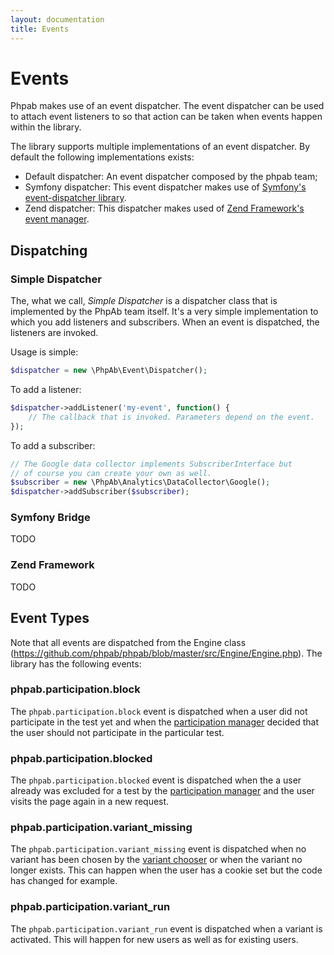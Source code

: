 ```yaml
---
layout: documentation
title: Events
---
```


# Events

Phpab makes use of an event dispatcher. The event dispatcher can be used to attach
event listeners to so that action can be taken when events happen within the library.

The library supports multiple implementations of an event dispatcher. By default the
following implementations exists:
- Default dispatcher: An event dispatcher composed by the phpab team;
- Symfony dispatcher: This event dispatcher makes use of
[Symfony's event-dispatcher library](https://github.com/symfony/event-dispatcher).
- Zend dispatcher: This dispatcher makes used of
[Zend Framework's event manager](https://github.com/zendframework/zend-eventmanager).

## Dispatching

### Simple Dispatcher

The, what we call, *Simple Dispatcher* is a dispatcher class that is implemented by
the PhpAb team itself. It's a very simple implementation to which you add listeners
and subscribers. When an event is dispatched, the listeners are invoked.

Usage is simple:

```php
$dispatcher = new \PhpAb\Event\Dispatcher();
```

To add a listener:

```php
$dispatcher->addListener('my-event', function() {
    // The callback that is invoked. Parameters depend on the event.
});
```

To add a subscriber:

```php
// The Google data collector implements SubscriberInterface but
// of course you can create your own as well.
$subscriber = new \PhpAb\Analytics\DataCollector\Google();
$dispatcher->addSubscriber($subscriber);
```

### Symfony Bridge

TODO

### Zend Framework

TODO

## Event Types

Note that all events are dispatched from the Engine class
(https://github.com/phpab/phpab/blob/master/src/Engine/Engine.php).
The library has the following events:

### phpab.participation.block

The `phpab.participation.block` event is dispatched when a user did not participate
in the test yet and when the [participation manager](participation.html) decided
that the user should not participate in the particular test.

### phpab.participation.blocked

The `phpab.participation.blocked` event is dispatched when the a user already was
excluded for a test by the [participation manager](participation.html) and the
user visits the page again in a new request.

### phpab.participation.variant_missing

The `phpab.participation.variant_missing` event is dispatched when no variant
has been chosen by the [variant chooser](variants.html) or when the variant no
longer exists. This can happen when the user has a cookie set but the code has
changed for example.

### phpab.participation.variant_run

The `phpab.participation.variant_run` event is dispatched when a variant is
activated. This will happen for new users as well as for existing users.
